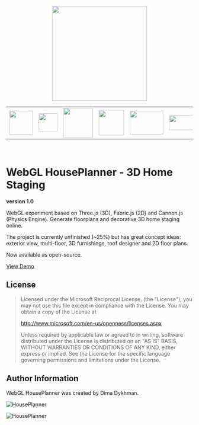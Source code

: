 <p align="center"><img src="https://github.com/poofik/webgl-houseplanner/raw/master/objects/Platform/Textures/logo.png" alt="" width="256" height="256" /></p>

<table align="center" style="border-collapse:collapse">
<tr>
<td><img src="http://www.clipartbest.com/cliparts/Kcn/eee/Kcneeea9i.png" alt="" width="64" height="64" /></td>
<td><img src="http://www.w3.org/html/logo/downloads/HTML5_Logo_64.png" alt="" width="50" height="50" /></td>
<td><img src="http://franciscoprado.com.br/wp-content/uploads/2012/11/blender_icon.jpg" alt="" width="80" height="80" /></td>
<td><img src="http://jackthewebber.com/wp-content/uploads/2013/07/icon-Jquery1.png" alt="" width="68" height="68" /></td>
<td><img src="http://www.userlogos.org/files/logos/jumpordie/inkscape.png" alt="" width="90" height="64" /></td>
<td><img src="http://upload.wikimedia.org/wikipedia/commons/3/39/WebGL_logo.png" alt="" width="80" height="40" /></td>
</tr>
</table><br/>

# WebGL HousePlanner - 3D Home Staging #
**version 1.0**

WebGL experiment based on Three.js (3D), Fabric.js (2D) and Cannon.js (Physics Engine). Generate floorplans and decorative 3D home staging online.

The project is currently unfinished (~25%) but has great concept ideas: exterior view, multi-floor, 3D furnishings, roof designer and 2D floor plans.

Now available as open-source.

[View Demo](http://houseplanner.iroot.ca/start)

## License

> Licensed under the Microsoft Reciprocal License, (the "License");
you may not use this file except in compliance with the License.
You may obtain a copy of the License at
>
>    http://www.microsoft.com/en-us/openness/licenses.aspx
>    
> Unless required by applicable law or agreed to in writing, software
distributed under the License is distributed on an "AS IS" BASIS,
WITHOUT WARRANTIES OR CONDITIONS OF ANY KIND, either express or implied.
See the License for the specific language governing permissions and
limitations under the License.

## Author Information

WebGL HousePlanner was created by Dima Dykhman.

![HousePlanner](https://github.com/poofik/webgl-houseplanner/raw/master/screenshot.jpg)

![HousePlanner](https://github.com/poofik/webgl-houseplanner/raw/master/screenshot2.jpg)
